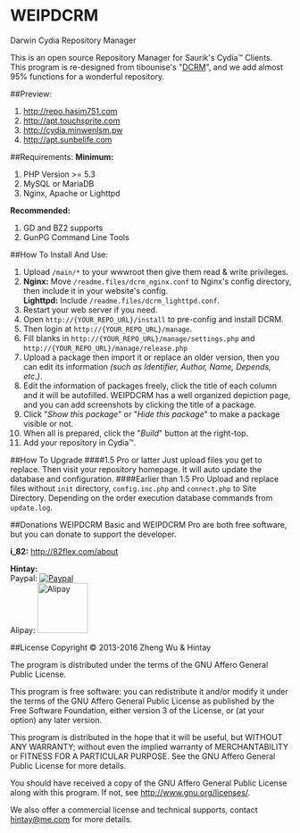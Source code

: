 # WEIPDCRM #
Darwin Cydia Repository Manager

This is an open source Repository Manager for Saurik's Cydia™ Clients.  
This program is re-designed from tibounise's "[DCRM](https://github.com/tibounise/DCRM)", and we add almost 95% functions for a wonderful repository.

##Preview:
1.  http://repo.hasim751.com
2.  http://apt.touchsprite.com
3.  http://cydia.minwenlsm.pw
4.  http://apt.sunbelife.com

##Requirements:
**Minimum:**

1. PHP Version >= 5.3
2. MySQL or MariaDB
3. Nginx, Apache or Lighttpd

**Recommended:**

1. GD and BZ2 supports
2. GunPG Command Line Tools

##How To Install And Use:
1.  Upload `/main/*` to your wwwroot then give them read & write privileges.
2.  **Nginx:** Move `/readme.files/dcrm_nginx.conf` to Nginx's config directory, then include it in your website's config.<br/>**Lighttpd:** Include `/readme.files/dcrm_lighttpd.conf`.
3.  Restart your web server if you need.
4.  Open `http://{YOUR_REPO_URL}/install` to pre-config and install DCRM.
5.  Then login at `http://{YOUR_REPO_URL}/manage`.
6.  Fill blanks in `http://{YOUR_REPO_URL}/manage/settings.php` and `http://{YOUR_REPO_URL}/manage/release.php`
7.  Upload a package then import it or replace an older version, then you can edit its information *(such as Identifier, Author, Name, Depends, etc.)*.
8.  Edit the information of packages freely, click the title of each column and it will be autofilled. WEIPDCRM has a well organized depiction page, and you can add screenshots by clicking the title of a package.
9.  Click "*Show this package*" or "*Hide this package*" to make a package visible or not.
10.  When all is prepared, click the "*Build*" button at the right-top.
11.  Add your repository in Cydia™.

##How To Upgrade
####1.5 Pro or latter
Just upload files you get to replace. Then visit your repository homepage. It will auto update the database and configuration.
####Earlier than 1.5 Pro
Upload and replace files without `init` directory, `config.inc.php` and `connect.php` to Site Directory.
Depending on the order execution database commands from `update.log`.

##Donations
WEIPDCRM Basic and WEIPDCRM Pro are both free software, but you can donate to support the developer.

**i_82:** http://82flex.com/about

**Hintay:**  
Paypal: [![Paypal](https://www.paypalobjects.com/en_US/i/btn/btn_donate_LG.gif)](https://www.paypal.com/cgi-bin/webscr?cmd=_donations&business=ljf120%40gmail%2ecom&item_name=Hintay&item_number=WEIPDCRM&no_note=0&currency_code=USD)  
Alipay: [<img width="90" alt="Alipay" src="https://i.alipayobjects.com/i/ecmng/png/201405/2hsDKdMEqL.png">](http://blog.kugeek.com/go/alipay.html)


##License
Copyright © 2013-2016 Zheng Wu & Hintay
    
The program is distributed under the terms of the GNU Affero General Public License.

This program is free software: you can redistribute it and/or modify it under the terms of the GNU Affero General Public License as published by the Free Software Foundation, either version 3 of the License, or (at your option) any later version.

This program is distributed in the hope that it will be useful, but WITHOUT ANY WARRANTY; without even the implied warranty of MERCHANTABILITY or FITNESS FOR A PARTICULAR PURPOSE. See the GNU Affero General Public License for more details.

You should have received a copy of the GNU Affero General Public License along with this program.  If not, see <http://www.gnu.org/licenses/>.

We also offer a commercial license and technical supports, contact hintay@me.com for more details.

